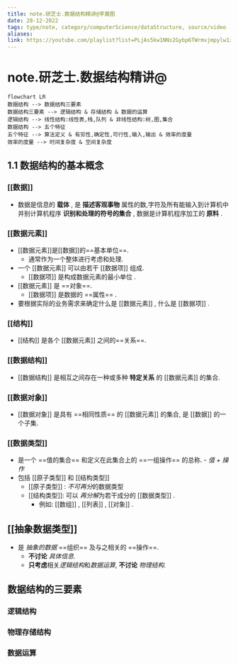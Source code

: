 ```yaml
---
title: note.研芝士.数据结构精讲@李嘉图
date: 28-12-2022
tags: type/note, category/computerScience/dataStructure, source/video 
aliases: 
link: https://youtube.com/playlist?list=PLjAs5kw1NNs2Gybp6TWrmvjmpylw1zQc6
---
```


# note.研芝士.数据结构精讲@


```mermaid
flowchart LR
数据结构 --> 数据结构三要素
数据结构三要素 --> 逻辑结构 & 存储结构 & 数据的运算
逻辑结构 --> 线性结构:线性表,栈,队列 & 非线性结构:树,图,集合
数据结构 --> 五个特征
五个特征 --> 算法定义 & 有穷性,确定性,可行性,输入,输出 & 效率的度量
效率的度量 --> 时间复杂度 & 空间复杂度
```

## 1.1 数据结构的基本概念

### [[数据]]

- 数据是信息的 **载体** , 是 **描述客观事物** 属性的数,字符及所有能输入到计算机中并别计算机程序 **识别和处理的符号的集合** , 数据是计算机程序加工的 **原料** . 

### [[数据元素]]

- [[数据元素]]是[[数据]]的==基本单位==. 
	- 通常作为一个整体进行考虑和处理. 
- 一个 [[数据元素]] 可以由若干 [[数据项]] 组成.
	- [[数据项]] 是构成数据元素的最小单位 .
- [[数据元素]] 是 ==对象==.
	- [[数据项]] 是数据的 ==属性== .
- 要根据实际的业务需求来确定什么是 [[数据元素]] , 什么是 [[数据项]] .

### [[结构]]

- [[结构]] 是各个 [[数据元素]] 之间的==关系==.

### [[数据结构]]

- [[数据结构]] 是相互之间存在一种或多种 **特定关系** 的 [[数据元素]] 的集合. 

### [[数据对象]]

- [[数据对象]] 是具有 ==相同性质== 的 [[数据元素]] 的集合, 是 [[数据]] 的一个子集. 

### [[数据类型]] 

- 是一个 ==值的集合== 和定义在此集合上的 ==一组操作== 的总称.
		- *值 + 操作*
- 包括 [[原子类型]] 和 [[结构类型]]
	- [[原子类型]] : *不可再分*的数据类型
	- [[结构类型]]: 可以 *再分解*为若干成分的 [[数据类型]]  .
		- 例如: [[数组]] , [[列表]] , [[对象]] . 

## [[抽象数据类型]]

- 是 *抽象的数据* ==组织== 及与之相关的 ==操作==.
	- **不讨论** *具体信息*.
	- **只考虑**相关*逻辑结构*和*数据运算*, **不讨论** *物理结构*.

## 数据结构的三要素

### 逻辑结构

### 物理存储结构

### 数据运算